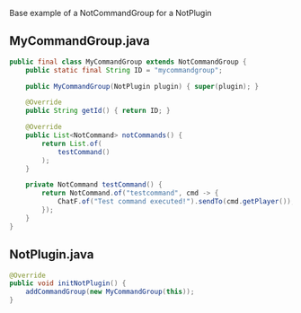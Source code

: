 Base example of a NotCommandGroup for a NotPlugin

## MyCommandGroup.java
```java
public final class MyCommandGroup extends NotCommandGroup {
    public static final String ID = "mycommandgroup";

    public MyCommandGroup(NotPlugin plugin) { super(plugin); }

    @Override
    public String getId() { return ID; }

    @Override
    public List<NotCommand> notCommands() {
        return List.of(
            testCommand()
        );
    }

    private NotCommand testCommand() {
        return NotCommand.of("testcommand", cmd -> {
            ChatF.of("Test command executed!").sendTo(cmd.getPlayer());
        });
    }
}
```

## NotPlugin.java
```java
@Override
public void initNotPlugin() {
    addCommandGroup(new MyCommandGroup(this));
}
```